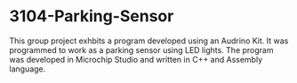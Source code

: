 # 3104-Parking-Sensor
This group project exhbits a program developed using an Audrino Kit. It was programmed to work as a parking sensor using LED lights. The program was developed in Microchip Studio and written in C++ and Assembly language.
